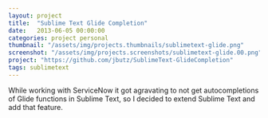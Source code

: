 ```yaml
---
layout: project
title:  "Sublime Text Glide Completion"
date:   2013-06-05 00:00:00
categories: project personal
thumbnail: "/assets/img/projects.thumbnails/sublimetext-glide.png"
screenshot: "/assets/img/projects.screenshots/sublimetext-glide.00.png"
project: "https://github.com/jbutz/SublimeText-GlideCompletion"
tags: sublimetext
---
```

While working with ServiceNow it got agravating to not get autocompletions of Glide functions in Sublime Text, so I decided to extend Sublime Text and add that feature.